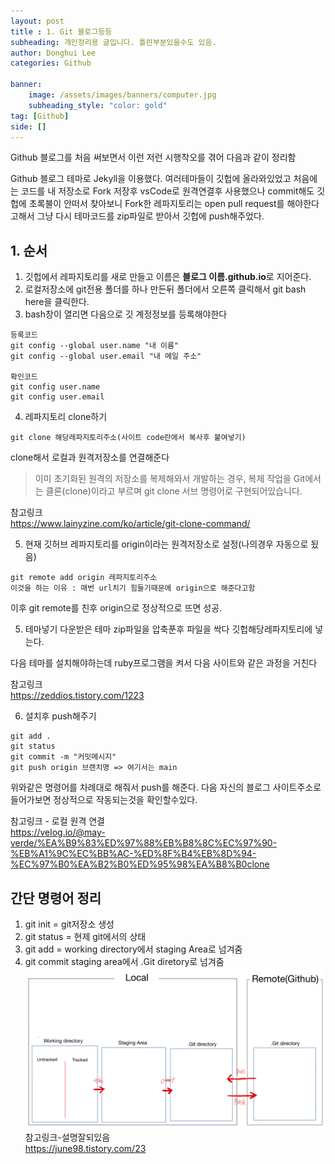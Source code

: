 ```yaml
---
layout: post
title : 1. Git 블로그등등
subheading: 개인정리용 글입니다. 틀린부분있을수도 있음.
author: Donghui Lee
categories: Github

banner:
    image: /assets/images/banners/computer.jpg
    subheading_style: "color: gold"
tag: [Github]
side: []
---
```


Github 블로그를 처음 써보면서 이런 저런 시행착오를 겪어 다음과 같이 정리함  

Github 블로그 테마로 Jekyll을 이용했다.
여러테마들이 깃헙에 올라와있었고 처음에는 코드를 내 저장소로 Fork 저장후 vsCode로 원격연결후 사용했으나 commit해도 깃헙에 초록불이 안떠서 찾아보니 Fork한 레파지토리는 open pull request를 해야한다고해서 그냥 다시 테마코드를 zip파일로 받아서 깃헙에 push해주었다.

## 1. 순서
1. 깃헙에서 레파지토리를 새로 만들고 이름은 **블로그 이름.github.io**로 지어준다.
2. 로컬저장소에 git전용 폴더를 하나 만든뒤 폴더에서 오른쪽 클릭해서 git bash here을 클릭한다.
3. bash창이 열리면 다음으로 깃 계정정보를 등록해야한다 
```
등록코드
git config --global user.name "내 이름"
git config --global user.email "내 메일 주소"

확인코드
git config user.name
git config user.email
```

4. 레파지토리 clone하기
```
git clone 해당레파지토리주소(사이트 code란에서 복사후 붙여넣기)
```
clone해서 로컬과 원격저장소를 연결해준다

> 이미 초기화된 원격의 저장소를 복제해와서 개발하는 경우, 복제 작업을 Git에서는 클론(clone)이라고 부르며 git clone 서브 명령어로 구현되어있습니다.

참고링크  
https://www.lainyzine.com/ko/article/git-clone-command/  

5. 현재 깃허브 레파지토리를 origin이라는 원격저장소로 설정(나의경우 자동으로 됬음)
```
git remote add origin 레파지토리주소
이것을 하는 이유 : 매번 url치기 힘들기때문에 origin으로 해준다고함
```
이후 git remote를 친후 origin으로 정상적으로 뜨면 성공.

5. 테마넣기
다운받은 테마 zip파일을 압축푼후 파일을 싹다 깃헙해당레파지토리에 넣는다.

다음 테마를 설치해야하는데 ruby프로그램을 켜서 다음 사이트와 같은 과정을 거친다  

참고링크  
https://zeddios.tistory.com/1223  

6. 설치후 push해주기
```
git add .
git status
git commit -m "커밋메시지"
git push origin 브랜치명 => 여기서는 main
```
위와같은 명령어를 차례대로 해줘서 push를 해준다.
다음 자신의 블로그 사이트주소로 들어가보면 정상적으로 작동되는것을 확인할수있다.  

참고링크 - 로컬 원격 연결  
https://velog.io/@may-verde/%EA%B9%83%ED%97%88%EB%B8%8C%EC%97%90-%EB%A1%9C%EC%BB%AC-%ED%8F%B4%EB%8D%94-%EC%97%B0%EA%B2%B0%ED%95%98%EA%B8%B0clone  

## 간단 명령어 정리  
1. git init = git저장소 생성
2. git status = 현제 git에서의 상태
3. git add = working directory에서 staging Area로 넘겨줌
4. git commit staging area에서 .Git diretory로 넘겨줌  
 ![image](/assets/images/banners/git/git.png)
참고링크-설명잘되있음  
https://june98.tistory.com/23